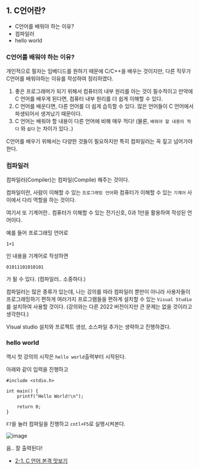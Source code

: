 ## 1. C언어란?

- C언어를 배워야 하는 이유?
- 컴파일러
- hello world

### C언어를 배워야 하는 이유?

개인적으로 필자는 임베디드를 원하기 때문에 C/C++을 배우는 것이지만, 다른 직무가 C언어를 배워야하는 이유를 작성하여 정리하였다.

1. 좋은 프로그래머가 되기 위해서 컴퓨터의 내부 원리를 아는 것이 필수적이고 만약에 C 언어를 배우게 된다면, 컴퓨터 내부 원리를 더 쉽게 이해할 수 있다.
2. C 언어를 배운다면, 다른 언어를 더 쉽게 습득할 수 있다. 많은 언어들이 C 언어에서 파생되어서 생겨났기 때문이다.
3. C 언어는 배워야 할 내용이 다른 언어에 비해 매우 적다! (물론, `배워야 할 내용이 적다` 와 `쉽다` 는 차이가 있다..)

C언어를 배우기 위해서는 다양한 것들이 필요하지만 특히 컴파일러는 꼭 짚고 넘어가야 한다.

### 컴파일러

컴파일러(Compiler)는 컴파일(Compile) 해주는 것이다.

컴파일이란, 사람이 이해할 수 있는 `프로그래밍 언어`와 컴퓨터가 이해할 수 있는 `기계어` 사이에서 다리 역할을 하는 것이다.

여기서 또 기계어란.. 컴퓨터가 이해할 수 있는 전기신호, 0과 1만을 활용하여 작성된 언어이다.

예를 들어 프로그래밍 언어로

```
1+1
```

인 내용을 기계어로 작성하면

```
01011101010101
```

가 될 수 있다. (컴파일러.. 소중하다.)

컴파일러는 많은 종류가 있는데, 나는 강의를 따라 컴파일러 뿐만이 아니라 사용자들이 프로그래밍하기 편하게 여러가지 프로그램들을 편하게 설치할 수 있는 `Visual Studio`를 설치하여 사용할 것이다. (강의와는 다른 2022 버전이지만 큰 문제는 없을 것이라고 생각한다.)

Visual studio 설치와 프로젝트 생성, 소스파일 추가는 생략하고 진행하겠다.

### hello world

역시 첫 강의의 시작은 `hello world`출력부터 시작된다.

아래와 같이 입력을 진행하고

```
#include <stdio.h>

int main() {
	printf("Hello World!\n");

	return 0;
}
```

`F7`을 눌러 컴파일을 진행하고 `cntl+F5`로 실행시켜본다.

![image](https://github.com/ii200400/IT_Skill_Question/assets/19484971/cd507a67-145e-48a2-b964-c401c631916d)

음.. 잘 출력된다!

- [2-1. C 언어 본격 맛보기](./2-1.md)
